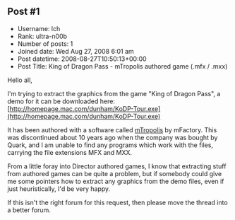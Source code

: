 ## Post #1
- Username: lch
- Rank: ultra-n00b
- Number of posts: 1
- Joined date: Wed Aug 27, 2008 6:01 am
- Post datetime: 2008-08-27T10:50:13+00:00
- Post Title: King of Dragon Pass - mTropolis authored game (.mfx / .mxx)

Hello all,

I'm trying to extract the graphics from the game "King of Dragon Pass", a demo for it can be downloaded here: [http://homepage.mac.com/dunham/KoDP-Tour.exe](http://homepage.mac.com/dunham/KoDP-Tour.exe)

It has been authored with a software called [mTropolis](http://en.wikipedia.org/wiki/MTropolis) by mFactory. This was discontinued about 10 years ago when the company was bought by Quark, and I am unable to find any programs which work with the files, carrying the file extensions MFX and MXX.

From a little foray into Director authored games, I know that extracting stuff from authored games can be quite a problem, but if somebody could give me some pointers how to extract any graphics from the demo files, even if just heuristically, I'd be very happy.

If this isn't the right forum for this request, then please move the thread into a better forum.

